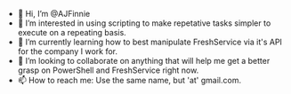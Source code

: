 - 👋 Hi, I’m @AJFinnie
- 👀 I’m interested in using scripting to make repetative tasks simpler to execute on a repeating basis.  
- 🌱 I’m currently learning how to best manipulate FreshService via it's API for the company I work for.
- 💞️ I’m looking to collaborate on anything that will help me get a better grasp on PowerShell and FreshService right now.
- 📫 How to reach me: Use the same name, but 'at' gmail.com.

<!---
AJFinnie/AJFinnie is a ✨ special ✨ repository because its `README.md` (this file) appears on your GitHub profile.
You can click the Preview link to take a look at your changes.
--->
